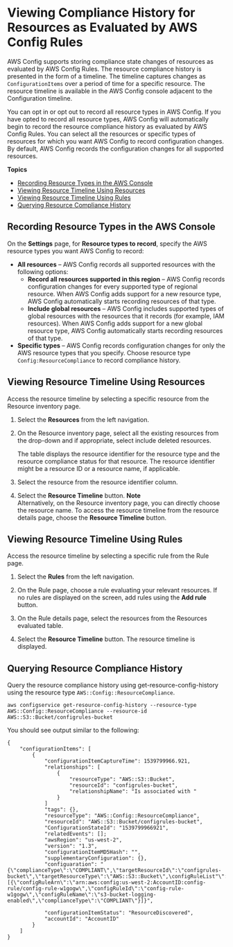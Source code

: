 # Viewing Compliance History for Resources as Evaluated by AWS Config Rules<a name="view-compliance-history"></a>

AWS Config supports storing compliance state changes of resources as evaluated by AWS Config Rules\. The resource compliance history is presented in the form of a timeline\. The timeline captures changes as `ConfigurationItems` over a period of time for a specific resource\. The resource timeline is available in the AWS Config console adjacent to the Configuration timeline\. 

You can opt in or opt out to record all resource types in AWS Config\. If you have opted to record all resource types, AWS Config will automatically begin to record the resource compliance history as evaluated by AWS Config Rules\. You can select all the resources or specific types of resources for which you want AWS Config to record configuration changes\. By default, AWS Config records the configuration changes for all supported resources\. 

**Topics**
+ [Recording Resource Types in the AWS Console](#recording-resource-types)
+ [Viewing Resource Timeline Using Resources](#resources-route-compliance-history)
+ [Viewing Resource Timeline Using Rules](#rules-route-compliance-history)
+ [Querying Resource Compliance History](#quering-resource-compliance-history)

## Recording Resource Types in the AWS Console<a name="recording-resource-types"></a>

On the **Settings** page, for **Resource types to record**, specify the AWS resource types you want AWS Config to record:
+ **All resources** – AWS Config records all supported resources with the following options:
  + **Record all resources supported in this region** – AWS Config records configuration changes for every supported type of regional resource\. When AWS Config adds support for a new resource type, AWS Config automatically starts recording resources of that type\.
  + **Include global resources** – AWS Config includes supported types of global resources with the resources that it records \(for example, IAM resources\)\. When AWS Config adds support for a new global resource type, AWS Config automatically starts recording resources of that type\.
+ **Specific types** – AWS Config records configuration changes for only the AWS resource types that you specify\. Choose resource type `Config:ResourceCompliance` to record compliance history\.

## Viewing Resource Timeline Using Resources<a name="resources-route-compliance-history"></a>

Access the resource timeline by selecting a specific resource from the Resource inventory page\.

1. Select the **Resources** from the left navigation\.

1. On the Resource inventory page, select all the existing resources from the drop\-down and if appropriate, select include deleted resources\.

   The table displays the resource identifier for the resource type and the resource compliance status for that resource\. The resource identifier might be a resource ID or a resource name, if applicable\. 

1. Select the resource from the resource identifier column\.

1. Select the **Resource Timeline** button\.
**Note**  
Alternatively, on the Resource inventory page, you can directly choose the resource name\. To access the resource timeline from the resource details page, choose the **Resource Timeline** button\.

## Viewing Resource Timeline Using Rules<a name="rules-route-compliance-history"></a>

Access the resource timeline by selecting a specific rule from the Rule page\.

1. Select the **Rules** from the left navigation\.

1. On the Rule page, choose a rule evaluating your relevant resources\. If no rules are displayed on the screen, add rules using the **Add rule** button\.

1. On the Rule details page, select the resources from the Resources evaluated table\.

1. Select the **Resource Timeline** button\. The resource timeline is displayed\.

## Querying Resource Compliance History<a name="quering-resource-compliance-history"></a>

Query the resource compliance history using get\-resource\-config\-history using the resource type `AWS::Config::ResourceCompliance`\.

```
aws configservice get-resource-config-history --resource-type AWS::Config::ResourceCompliance --resource-id AWS::S3::Bucket/configrules-bucket
```

You should see output similar to the following:

```
{
	"configurationItems": [
		{
			"configurationItemCaptureTime": 1539799966.921,
			"relationships": [
				{
					"resourceType": "AWS::S3::Bucket",
					"resourceId": "configrules-bucket",
					"relationshipName": "Is associated with "
				}
			]
			"tags": {},
			"resourceType": "AWS::Config::ResourceCompliance",
			"resourceId": "AWS::S3::Bucket/configrules-bucket",
			"ConfigurationStateId": "1539799966921",
			"relatedEvents": [];
			"awsRegion": "us-west-2",
			"version": "1.3",
			"configurationItemMD5Hash": "",
			"supplementaryConfiguration": {},
			"configuaration": "{\"complianceType\":\"COMPLIANT\",\"targetResourceId\":\"configrules-bucket\",\"targetResourceType\":\"AWS::S3::Bucket\",\configRuleList"\":[{\"configRuleArn\":\"arn:aws:config:us-west-2:AccountID:config-rule/config-rule-w1gogw\",\"configRuleId\":\"config-rule-w1gogw\",\"configRuleName\":\"s3-bucket-logging-enabled\",\"complianceType\":\"COMPLIANT\"}]}",
			
			"configurationItemStatus": "ResourceDiscovered",
			"accountId": "AccountID"
		}
	]
}
```